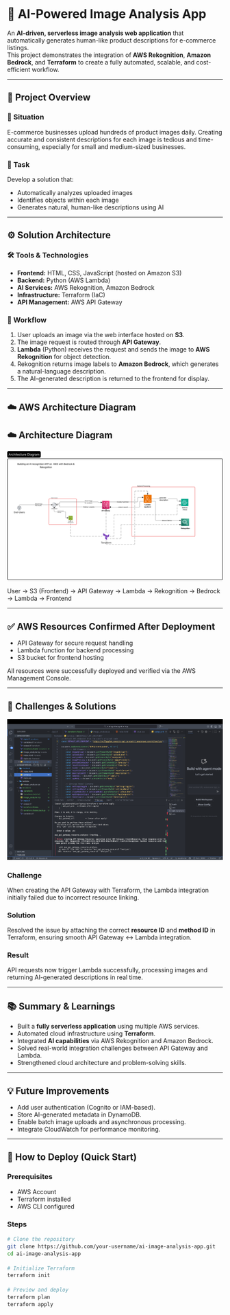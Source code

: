 # 🧠 AI-Powered Image Analysis App

An **AI-driven, serverless image analysis web application** that automatically generates human-like product descriptions for e-commerce listings.  
This project demonstrates the integration of **AWS Rekognition**, **Amazon Bedrock**, and **Terraform** to create a fully automated, scalable, and cost-efficient workflow.

---

## 🚀 Project Overview

### 🧩 Situation
E-commerce businesses upload hundreds of product images daily. Creating accurate and consistent descriptions for each image is tedious and time-consuming, especially for small and medium-sized businesses.

### 🎯 Task
Develop a solution that:
- Automatically analyzes uploaded images  
- Identifies objects within each image  
- Generates natural, human-like descriptions using AI

---

## ⚙️ Solution Architecture

### 🛠️ Tools & Technologies
- **Frontend:** HTML, CSS, JavaScript (hosted on Amazon S3)  
- **Backend:** Python (AWS Lambda)  
- **AI Services:** AWS Rekognition, Amazon Bedrock  
- **Infrastructure:** Terraform (IaC)  
- **API Management:** AWS API Gateway  

### 🔁 Workflow
1. User uploads an image via the web interface hosted on **S3**.  
2. The image request is routed through **API Gateway**.  
3. **Lambda** (Python) receives the request and sends the image to **AWS Rekognition** for object detection.  
4. Rekognition returns image labels to **Amazon Bedrock**, which generates a natural-language description.  
5. The AI-generated description is returned to the frontend for display.

---

## ☁️ AWS Architecture Diagram
## ☁️ Architecture Diagram

<p align="center">
  <img src="./frontend/Model databases - Page 1 Architecture Diagram.png" alt="AI Architecture Diagram" width="700"/>
</p>

User → S3 (Frontend) → API Gateway → Lambda → Rekognition → Bedrock → Lambda → Frontend


---

## ✅ AWS Resources Confirmed After Deployment
- API Gateway for secure request handling  
- Lambda function for backend processing  
- S3 bucket for frontend hosting  

All resources were successfully deployed and verified via the AWS Management Console.

---

## 🧩 Challenges & Solutions
<p align="center">
  <img src="./frontend/Screenshot 2025-10-28 at 16.40.21.png" alt="error from API" width="700"/>
</p>

### Challenge
When creating the API Gateway with Terraform, the Lambda integration initially failed due to incorrect resource linking.

### Solution
Resolved the issue by attaching the correct **resource ID** and **method ID** in Terraform, ensuring smooth API Gateway ↔ Lambda integration.

### Result
API requests now trigger Lambda successfully, processing images and returning AI-generated descriptions in real time.

---

## 📚 Summary & Learnings
- Built a **fully serverless application** using multiple AWS services.  
- Automated cloud infrastructure using **Terraform**.  
- Integrated **AI capabilities** via AWS Rekognition and Amazon Bedrock.  
- Solved real-world integration challenges between API Gateway and Lambda.  
- Strengthened cloud architecture and problem-solving skills.

---

## 💡 Future Improvements
- Add user authentication (Cognito or IAM-based).  
- Store AI-generated metadata in DynamoDB.  
- Enable batch image uploads and asynchronous processing.  
- Integrate CloudWatch for performance monitoring.

---

## 🧰 How to Deploy (Quick Start)

### Prerequisites
- AWS Account  
- Terraform installed  
- AWS CLI configured  

### Steps
```bash
# Clone the repository
git clone https://github.com/your-username/ai-image-analysis-app.git
cd ai-image-analysis-app

# Initialize Terraform
terraform init

# Preview and deploy
terraform plan
terraform apply


